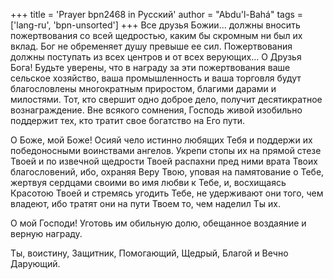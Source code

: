 +++
title = 'Prayer bpn2468 in Русский'
author = "Abdu'l-Bahá"
tags = ['lang-ru', 'bpn-unsorted']
+++
Все друзья Божии... должны вносить пожертвования со всей щедростью, каким бы скромным ни был их вклад. Бог не обременяет душу превыше ее сил. Пожертвования должны поступать из всех центров и от всех верующих... О Друзья Бога! Будьте уверены, что в награду за эти пожертвования ваше сельское хозяйство, ваша промышленность и ваша торговля будут благословлены многократным приростом, благими дарами и милостями. Тот, кто свершит одно доброе дело, получит десятикратное вознаграждение. Вне всякого сомнения, Господь живой изобильно поддержит тех, кто тратит свое богатство на Его пути.

О Боже, мой Боже! Осияй чело истинно любящих Тебя и поддержи их победоносными воинствами ангелов. Укрепи стопы их на прямой стезе Твоей и по извечной щедрости Твоей распахни пред ними врата Твоих благословений, ибо, охраняя Веру Твою, уповая на пaмятование о Тебе, жертвуя сердцами своими во имя любви к Тебе, и, восхищаясь Красотою Твоей и стремясь угодить Тебе, не удерживают они того, чем владеют, ибо тратят они на пути Твоем то, чем наделил Ты их.

О мой Господи! Уготовь им обильную долю, обещанное воздаяние и верную награду.

Ты, воистину, Защитник, Помогающий, Щедрый, Благой и Вечно Дарующий.
